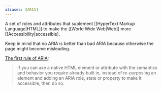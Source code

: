 ```yaml
---
aliases: [ARIA]
---
```


A set of roles and attributes that suplement [[HyperText Markup Language|HTML]] to make the [[World Wide Web|Web]] more [[Accessibility|accessible]. 

Keep in mind that no ARIA is better than bad ARIA because otherwise the page might become misleading.

[The first rule of ARIA](https://www.w3.org/TR/using-aria/#rule1):

> If you can use a native HTML element or attribute with the semantics and behavior you require already built in, instead of re-purposing an element and adding an ARIA role, state or property to make it accessible, then do so.
